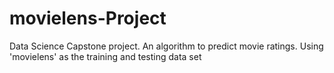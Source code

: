# movielens-Project
Data Science Capstone project. An algorithm to predict movie ratings. Using 'movielens' as the training and testing data set
